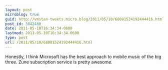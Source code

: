 ```yaml
---
layout: post
microblog: true
guid: http://vmstan-tweets.micro.blog/2011/05/10/68081524192444416.html
post_id: 3042480
date: 2011-05-10T16:34:34-0600
lastmod: 2011-05-10T16:34:34-0600
type: post
url: /2011/05/10/68081524192444416.html
---
```

Honestly, I think Microsoft has the best approach to mobile music of the big three. Zune subscription service is pretty awesome.
